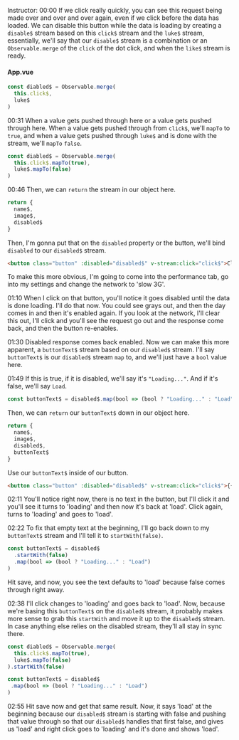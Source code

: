 Instructor: 00:00 If we click really quickly, you can see this request being made over and over and over again, even if we click before the data has loaded. We can disable this button while the data is loading by creating a `disable$` stream based on this `click$` stream and the `luke$` stream, essentially, we'll say that our `disable$` stream is a combination or an `Observable.merge` of the `click` of the dot click, and when the `like$` stream is ready.

#### App.vue
```javascript
const diabled$ = Observable.merge(
  this.click$,
  luke$
)
```

00:31 When a value gets pushed through here or a value gets pushed through here. When a value gets pushed through from `click$`, we'll `mapTo` to `true`, and when a value gets pushed through `luke$` and is done with the stream, we'll `mapTo` `false`.

```javascript
const diabled$ = Observable.merge(
  this.click$.mapTo(true),
  luke$.mapTo(false)
)
```

00:46 Then, we can `return` the stream in our object here. 

```javascript
return {
  name$,
  image$, 
  disabled$
}
```

Then, I'm gonna put that on the `disabled` property or the button, we'll bind `disabled` to our `disabled$` stream. 

```html
<button class="button" :disabled="disabled$" v-stream:click="click$">Clicked</button>
```

To make this more obvious, I'm going to come into the performance tab, go into my settings and change the network to 'slow 3G'.

01:10 When I click on that button, you'll notice it goes disabled until the data is done loading. I'll do that now. You could see grays out, and then the day comes in and then it's enabled again. If you look at the network, I'll clear this out, I'll click and you'll see the request go out and the response come back, and then the button re-enables.

01:30 Disabled response comes back enabled. Now we can make this more apparent, a `buttonText$` stream based on our `disabled$` stream. I'll say `buttonText$` is our `disabled$` stream `map` to, and we'll just have a `bool` value here.

01:49 If this is true, if it is disabled, we'll say it's `"Loading..."`. And if it's false, we'll say `Load`. 

```javascript
const buttonText$ = disabled$.map(bool => (bool ? "Loading..." : "Load"))
```

Then, we can `return` our `buttonText$` down in our object here.

```javascript
return {
  name$,
  image$, 
  disabled$,
  buttonText$
}
```

Use our `buttonText$` inside of our button.

```html
<button class="button" :disabled="disabled$" v-stream:click="click$">{{buttonText$}}</button>
```

02:11 You'll notice right now, there is no text in the button, but I'll click it and you'll see it turns to 'loading' and then now it's back at 'load'. Click again, turns to 'loading' and goes to 'load'.

02:22 To fix that empty text at the beginning, I'll go back down to my `buttonText$` stream and I'll tell it to `startWith(false)`. 

```javascript
const buttonText$ = disabled$
  .startWith(false)
  .map(bool => (bool ? "Loading..." : "Load")
)
```

Hit save, and now, you see the text defaults to 'load' because false comes through right away.

02:38 I'll click changes to 'loading' and goes back to 'load'. Now, because we're basing this `buttonText$` on the `disabled$` stream, it probably makes more sense to grab this `startWith` and move it up to the `disabled$` stream. In case anything else relies on the disabled stream, they'll all stay in sync there.

```javascript
const diabled$ = Observable.merge(
  this.click$.mapTo(true),
  luke$.mapTo(false)
).startWith(false)

const buttonText$ = disabled$
 .map(bool => (bool ? "Loading..." : "Load")
)
```

02:55 Hit save now and get that same result. Now, it says 'load' at the beginning because our `disabled$` stream is starting with false and pushing that value through so that our `disabled$` handles that first false, and gives us 'load' and right click goes to 'loading' and it's done and shows 'load'.
